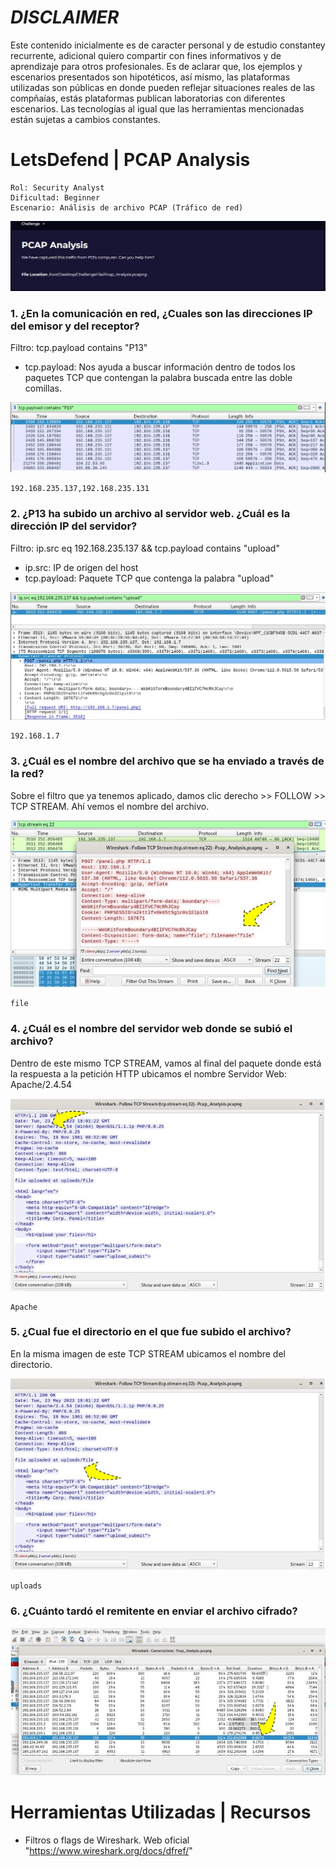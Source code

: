 # *DISCLAIMER*

Este contenido inicialmente es de caracter personal y de estudio constantey recurrente, adicional quiero compartir con fines informativos y de aprendizaje para otros profesionales. Es de aclarar que, los ejemplos y escenarios presentados son hipotéticos, así mismo, las plataformas utilizadas son públicas en donde pueden reflejar situaciones reales de las compñaías, estás plataformas publican laboratorias con diferentes escenarios. Las tecnologías al igual que las herramientas mencionadas están sujetas a cambios constantes.

# LetsDefend | PCAP Analysis

    Rol: Security Analyst
    Dificultad: Beginner
    Escenario: Análisis de archivo PCAP (Tráfico de red)

![image](img/PCAP.jpg)

### 1. ¿En la comunicación en red, ¿Cuales son las direcciones IP del emisor y del receptor?

Filtro: tcp.payload contains "P13"

- tcp.payload: Nos ayuda a buscar información dentro de todos los paquetes TCP que contengan la palabra buscada entre las doble comillas.

![image](img/1.jpg)

    192.168.235.137,192.168.235.131


### 2. ¿P13 ha subido un archivo al servidor web. ¿Cuál es la dirección IP del servidor?

Filtro: ip.src eq 192.168.235.137 && tcp.payload contains "upload"

- ip.src: IP de origen del host
- tcp.payload: Paquete TCP que contenga la palabra "upload"

![image](img/2.JPG)

    192.168.1.7


### 3. ¿Cuál es el nombre del archivo que se ha enviado a través de la red?

Sobre el filtro que ya tenemos aplicado, damos clic derecho >> FOLLOW >> TCP STREAM. Ahí vemos el nombre del archivo.

![image](img/3.JPG)

    file


### 4. ¿Cuál es el nombre del servidor web donde se subió el archivo?

Dentro de este mismo TCP STREAM, vamos al final del paquete donde está la respuesta a la petición HTTP ubicamos el nombre Servidor Web: Apache/2.4.54

![image](img/4.JPG)

    Apache


### 5. ¿Cual fue el directorio en el que fue subido el archivo?

En la misma imagen de este TCP STREAM ubicamos el nombre del directorio.

![image](img/5.JPG)

    uploads


### 6. ¿Cuánto tardó el remitente en enviar el archivo cifrado?



![image](img/6.JPG)



# Herramientas Utilizadas | Recursos

- Filtros o flags de Wireshark. Web oficial "https://www.wireshark.org/docs/dfref/"
